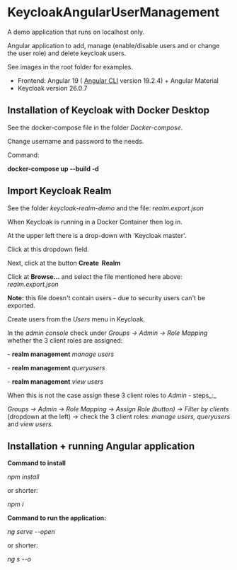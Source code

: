 # KeycloakAngularUserManagement

A demo application that runs on localhost only. 

Angular application to add, manage (enable/disable users and or change the user role) and delete keycloak users.

See images in the root folder for examples.

*   Frontend: Angular 19 ( [Angular CLI](https://github.com/angular/angular-cli) version 19.2.4) + Angular Material
*   Keycloak version 26.0.7

## Installation of Keycloak with Docker Desktop

See the docker-compose file in the folder _Docker-compose_. 

Change username and password to the needs.

Command:

**docker-compose up --build -d**

## Import Keycloak Realm

See the folder _keycloak-realm-demo_ and the file: _realm.export.json_

When Keycloak is running in a Docker Container then log in.

At the upper left there is a drop-down with 'Keycloak master'. 

Click at this dropdown field.

Next, click at the button **Create  Realm** 

Click at **Browse...** and select the file mentioned here above: _realm.export.json_

**Note:** this file doesn't contain users - due to security users can't be exported.

Create users from the _Users_ menu in Keycloak.

In the _admin console_ check under _Groups -> Admin -> Role Mapping_ whether the 3 client roles are assigned:

\- **realm management** _manage users_

\- **realm management** _queryusers_

\- **realm management** _view users_

When this is not the case assign these 3 client roles to _Admin -_ steps_:_

_Groups -> Admin -> Role Mapping -> Assign Role (button) -> Filter by clients_ (dropdown at the left) -> check the 3 client roles: _manage users, queryusers_ and _view users._

## Installation + running Angular application

**Command to install**

_npm install_

or shorter:

_npm i_

**Command to run the application:**

_ng serve --open_

or shorter:

_ng s --o_